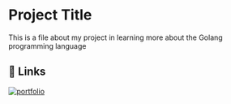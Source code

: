 # Project Title

This is a file about my project in learning more about the Golang programming language

## 🔗 Links
[![portfolio](https://img.shields.io/badge/my_portfolio-000?style=for-the-badge&logo=ko-fi&logoColor=white)](https://l.instagram.com/?u=http%3A%2F%2Fsaipulimdn.vercel.app%2F&e=AT2G5SYNjPa-H6mNxBYFW6Ryvut1olslhbsdsVT0-THRHVrnuEA6iIQsFWF3NzH3QXJszof7VwffQTUtvRwUJGJ3937pH5yMjbX8bQ)
